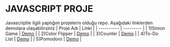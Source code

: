 # JAVASCRIPT PROJE
 Javascriptle ilgili yaptığım projelerin olduğu repo. Aşağıdaki linklerden demolara ulaşabilirsiniz
| Proje Adı  | Linki     |
| ---------- | --------- |
| 1)Simon Game  | [Demo](https://simon-game-three-beryl.vercel.app/)    |
| 2)Color Flipper      | [Demo](https://color-flipper-green.vercel.app/)     |
| 3)Counter      | [Demo](https://counter-lac-seven.vercel.app/)     |
| 4)To-Do List      | [Demo](https://javascript-proje.vercel.app/)     |
| 5)Pomodoro      | [Demo](https://javascript-proje-qa63.vercel.app/)     |
